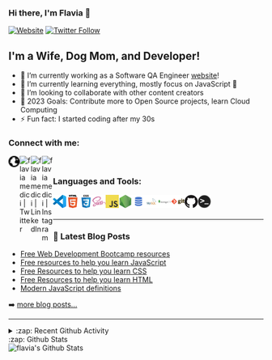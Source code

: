 ### Hi there, I'm Flavia 👋

[![Website](https://img.shields.io/website?label=flaviamedici.com&style=for-the-badge&url=https%3A%2F%2Fflaviamedici.com)](https://flaviamedici.com)
[![Twitter Follow](https://img.shields.io/twitter/follow/flavia_o_m?color=1DA1F2&logo=twitter&style=for-the-badge)](https://twitter.com/intent/follow?original_referer=https%3A%2F%2Fgithub.com%2Fflaviamedici&screen_name=Flavia_o_m)

## I'm a Wife, Dog Mom, and Developer!

- 🔭 I’m currently working as a Software QA Engineer [website]!
- 🌱 I’m currently learning everything, mostly focus on JavaScript 🤣
- 👯 I’m looking to collaborate with other content creators
- 🥅 2023 Goals: Contribute more to Open Source projects, learn Cloud Computing
- ⚡ Fun fact: I started coding after my 30s


### Connect with me:

[<img align="left" alt="flaviamedici" width="22px" src="https://raw.githubusercontent.com/iconic/open-iconic/master/svg/globe.svg" />][website]
[<img align="left" alt="flaviamedici | Twitter" width="22px" src="https://cdn.jsdelivr.net/npm/simple-icons@v3/icons/twitter.svg" />][twitter]
[<img align="left" alt="flaviamedici | LinkedIn" width="22px" src="https://cdn.jsdelivr.net/npm/simple-icons@v3/icons/linkedin.svg" />][linkedin]
[<img align="left" alt="flaviamedici | Instagram" width="22px" src="https://cdn.jsdelivr.net/npm/simple-icons@v3/icons/instagram.svg" />][instagram]

<br />

### Languages and Tools:

[<img align="left" alt="Visual Studio Code" width="26px" src="https://raw.githubusercontent.com/github/explore/80688e429a7d4ef2fca1e82350fe8e3517d3494d/topics/visual-studio-code/visual-studio-code.png" />][webdevplaylist]
[<img align="left" alt="HTML5" width="26px" src="https://raw.githubusercontent.com/github/explore/80688e429a7d4ef2fca1e82350fe8e3517d3494d/topics/html/html.png" />][webdevplaylist]
[<img align="left" alt="CSS3" width="26px" src="https://raw.githubusercontent.com/github/explore/80688e429a7d4ef2fca1e82350fe8e3517d3494d/topics/css/css.png" />][webdevplaylist]
[<img align="left" alt="Sass" width="26px" src="https://raw.githubusercontent.com/github/explore/80688e429a7d4ef2fca1e82350fe8e3517d3494d/topics/sass/sass.png" />][webdevplaylist]
[<img align="left" alt="JavaScript" width="26px" src="https://raw.githubusercontent.com/github/explore/80688e429a7d4ef2fca1e82350fe8e3517d3494d/topics/javascript/javascript.png" />][webdevplaylist]
[<img align="left" alt="Node.js" width="26px" src="https://raw.githubusercontent.com/github/explore/80688e429a7d4ef2fca1e82350fe8e3517d3494d/topics/nodejs/nodejs.png" />][webdevplaylist]
[<img align="left" alt="SQL" width="26px" src="https://raw.githubusercontent.com/github/explore/80688e429a7d4ef2fca1e82350fe8e3517d3494d/topics/sql/sql.png" />][webdevplaylist]
[<img align="left" alt="MySQL" width="26px" src="https://raw.githubusercontent.com/github/explore/80688e429a7d4ef2fca1e82350fe8e3517d3494d/topics/mysql/mysql.png" />][webdevplaylist]
[<img align="left" alt="MongoDB" width="26px" src="https://raw.githubusercontent.com/github/explore/80688e429a7d4ef2fca1e82350fe8e3517d3494d/topics/mongodb/mongodb.png" />][webdevplaylist]
[<img align="left" alt="Git" width="26px" src="https://raw.githubusercontent.com/github/explore/80688e429a7d4ef2fca1e82350fe8e3517d3494d/topics/git/git.png" />][webdevplaylist]
[<img align="left" alt="GitHub" width="26px" src="https://raw.githubusercontent.com/github/explore/78df643247d429f6cc873026c0622819ad797942/topics/github/github.png" />][webdevplaylist]
[<img align="left" alt="Terminal" width="26px" src="https://raw.githubusercontent.com/github/explore/80688e429a7d4ef2fca1e82350fe8e3517d3494d/topics/terminal/terminal.png" />][webdevplaylist]

<br />
<br />

---

### 📕 Latest Blog Posts

<!-- BLOG-POST-LIST:START -->
- [Free Web Development Bootcamp resources](https://blog.flaviamedici.com/2021/03/19/free-web-development-bootcamp-resources/)
- [Free resources to help you learn JavaScript](https://blog.flaviamedici.com/2021/03/18/free-resources-to-help-you-learn-javascript/)
- [Free Resources to help you learn CSS](https://blog.flaviamedici.com/2021/03/15/resources-to-learn-css/)
- [Free Resources to help you learn HTML](https://blog.flaviamedici.com/2021/03/12/resources-to-learn-html/)
- [Modern JavaScript definitions](https://blog.flaviamedici.com/2021/01/30/modern-javascript-definitions/)
<!-- BLOG-POST-LIST:END -->

➡️ [more blog posts...](https://blog.flaviamedici.com)

---

<details>
  <summary>:zap: Recent Github Activity</summary>
  
<!--START_SECTION:activity-->
<!--END_SECTION:activity-->

</details>


  <summary>:zap: Github Stats</summary>

  <img align="left" alt="flavia's Github Stats" src="https://github-readme-stats.vercel.app/api?username=flaviamedici&show_icons=true&hide_border=true" />


[website]: https://flaviamedici.com
[twitter]: https://twitter.com/flavia_o_m
[instagram]: https://instagram.com/flavia_o_m
[linkedin]: https://www.linkedin.com/in/flavia-medici-13227815/
[webdevplaylist]: https://www.youtube.com/playlist?list=PL0M1caPUdMZbSgIpPQuFJQL2zJf9V6s2Y
[wordpressplaylist]: https://www.youtube.com/playlist?list=PL0M1caPUdMZaL5GWdoUjtn8I0Fmb3cP7j
[csharpplaylist]: https://www.youtube.com/playlist?list=PL0M1caPUdMZbPAB8GzwFP8elnRx2N9-9t
[codingmusic]: https://www.youtube.com/playlist?list=PL0M1caPUdMZapr9Z-4ZWo8-zCF_ChgOhs
